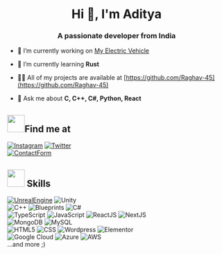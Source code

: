 <h1 align="center">Hi 👋, I'm Aditya</h1>
<h3 align="center">A passionate developer from India</h3>

- 🔭 I’m currently working on [My Electric Vehicle](https://github.com/Raghav-45/mev-web-app)

- 🌱 I’m currently learning **Rust**

- 👨‍💻 All of my projects are available at [https://github.com/Raghav-45](https://github.com/Raghav-45)

- 💬 Ask me about **C, C++, C#, Python, React**

## <img src="https://media.giphy.com/media/ZqaZekJ3mPMmeMew4A/giphy.gif" width="40">Find me at
[![Instagram](https://img.shields.io/badge/-Instagram-%23E4405F?style=for-the-badge&logo=instagram&logoColor=white)](https://www.instagram.com/raghav_aditya_45/)
[![Twitter](https://img.shields.io/badge/Twitter-blue?style=for-the-badge&logo=twitter&logoColor=white)](https://twitter.com/raghavb10153729)<br>
[![ContactForm](https://img.shields.io/badge/EMAIL-realraghavaditya@gmail.com-0066A1?style=for-the-badge&logo=gmail&logoColor=white&labelColor=101010)](mailto:realraghavaditya@gmail.com)

## <img src="https://media.giphy.com/media/D4wj7Ffx9fsEAy7B0h/giphy.gif" width="40"> Skills
[![UnrealEngine](https://img.shields.io/badge/Unreal_Engine-d1cd6a?style=for-the-badge&logo=unrealengine&logoColor=white&labelColor=101010)](https://gerlogu.com/ue-content/)
![Unity](https://img.shields.io/badge/Unity-0066A1?style=for-the-badge&logo=unity&logoColor=white&labelColor=101010)</br>
![C++](https://img.shields.io/badge/C++-004482?style=for-the-badge&logo=cplusplus&logoColor=white&labelColor=101010)
![Blueprints](https://img.shields.io/badge/Blueprints_Visual_Scripting-d1cd6a?style=for-the-badge&logo=unrealengine&logoColor=white&labelColor=101010)
![C#](https://img.shields.io/badge/C%23-%23239120.svg?style=for-the-badge&logo=csharp&logoColor=white&labelColor=101010)</br>
![TypeScript](https://img.shields.io/badge/TypeScript-3178C6?style=for-the-badge&logo=typescript&logoColor=white&labelColor=101010)
![JavaScript](https://img.shields.io/badge/JavaScript-F7DF1E?style=for-the-badge&logo=javascript&logoColor=white&labelColor=101010)
![ReactJS](https://img.shields.io/badge/ReactJS-0066A1?style=for-the-badge&logo=react&logoColor=white&labelColor=101010)
![NextJS](https://img.shields.io/badge/next.js-000000?style=for-the-badge&logo=react&logoColor=white&labelColor=101010)</br>
![MongoDB](https://img.shields.io/badge/MongoDB-339933?style=for-the-badge&logo=mongodb&logoColor=white&labelColor=101010)
![MySQL](https://img.shields.io/badge/MySQL-0066A1?style=for-the-badge&logo=mysql&logoColor=white&labelColor=101010)</br>
![HTML5](https://img.shields.io/badge/html5-f16529?style=for-the-badge&logo=html5&logoColor=white&labelColor=101010)
![CSS](https://img.shields.io/badge/CSS-0065f4?style=for-the-badge&logo=CSS3&logoColor=white&labelColor=101010)
![Wordpress](https://img.shields.io/badge/Wordpress-21759b?style=for-the-badge&logo=Wordpress&logoColor=white&labelColor=101010)
![Elementor](https://img.shields.io/badge/Elementor-92003b?style=for-the-badge&logo=Elementor&logoColor=white&labelColor=101010)
<br>
![Google Cloud](https://img.shields.io/badge/GoogleCloud-%234285F4.svg?style=for-the-badge&logo=google-cloud&logoColor=white&labelColor=101010)
![Azure](https://img.shields.io/badge/azure-%230072C6.svg?style=for-the-badge&logo=microsoftazure&logoColor=white&labelColor=101010)
![AWS](https://img.shields.io/badge/AWS-%23FF9900.svg?style=for-the-badge&logo=amazon-aws&logoColor=white&labelColor=101010)
<br>
...and more ;)
